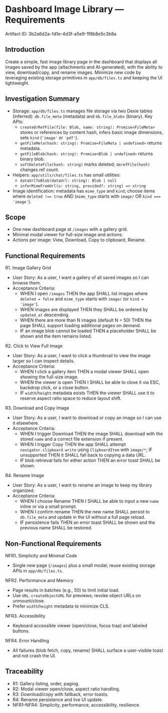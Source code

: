 # Dashboard Image Library — Requirements

Artifact ID: 3b2a6d2a-1d1e-4d3f-a5e9-1f8b8e5c3b8a

## Introduction

Create a simple, fast image library page in the dashboard that displays all images saved by the app (attachments and AI-generated), with the ability to view, download/copy, and rename images. Minimize new code by leveraging existing storage primitives in `app/db/files.ts` and keeping the UI lightweight.

## Investigation Summary

-   Storage: `app/db/files.ts` manages file storage via two Dexie tables (inferred): `db.file_meta` (metadata) and `db.file_blobs` (binary). Key APIs:
    -   `createOrRefFile(file: Blob, name: string): Promise<FileMeta>` stores or references by content hash, infers basic image dimensions, sets `kind` (`'image'` or `'pdf'`).
    -   `getFileMeta(hash: string): Promise<FileMeta | undefined>` returns metadata.
    -   `getFileBlob(hash: string): Promise<Blob | undefined>` returns binary blob.
    -   `softDeleteFile(hash: string)` marks deleted; `derefFile(hash)` changes ref count.
-   Helpers: `app/utils/chat/files.ts` has small utilities:
    -   `dataUrlToBlob(dataUrl: string): Blob | null`
    -   `inferMimeFromUrl(u: string, provided?: string) => string`
-   Image identification: metadata has `mime_type` and `kind`; choose items where `deleted !== true` AND (`mime_type` starts with `image/` OR `kind === 'image'`).

## Scope

-   One new dashboard page at `/images` with a gallery grid.
-   Minimal modal viewer for full-size image and actions.
-   Actions per image: View, Download, Copy to clipboard, Rename.

## Functional Requirements

R1. Image Gallery Grid

-   User Story: As a user, I want a gallery of all saved images so I can browse them.
-   Acceptance Criteria:
    -   WHEN I open `/images` THEN the app SHALL list images where `deleted = false` and `mime_type` starts with `image/` (or `kind = 'image'`).
    -   WHEN images are displayed THEN they SHALL be ordered by `updated_at` descending.
    -   WHEN there are more than N images (default N = 50) THEN the page SHALL support loading additional pages on demand.
    -   IF an image blob cannot be loaded THEN a placeholder SHALL be shown and the item remains listed.

R2. Click to View Full Image

-   User Story: As a user, I want to click a thumbnail to view the image larger so I can inspect details.
-   Acceptance Criteria:
    -   WHEN I click a gallery item THEN a modal viewer SHALL open showing the full-size image.
    -   WHEN the viewer is open THEN I SHALL be able to close it via ESC, backdrop click, or a close button.
    -   IF `width`/`height` metadata exists THEN the viewer SHALL use it to reserve aspect ratio space to reduce layout shift.

R3. Download and Copy Image

-   User Story: As a user, I want to download or copy an image so I can use it elsewhere.
-   Acceptance Criteria:
    -   WHEN I trigger Download THEN the image SHALL download with the stored `name` and a correct file extension if present.
    -   WHEN I trigger Copy THEN the app SHALL attempt `navigator.clipboard.write` using `ClipboardItem` with `image/*`; IF unsupported THEN it SHALL fall back to copying a data URL.
    -   IF blob retrieval fails for either action THEN an error toast SHALL be shown.

R4. Rename Image

-   User Story: As a user, I want to rename an image to keep my library organized.
-   Acceptance Criteria:
    -   WHEN I choose Rename THEN I SHALL be able to input a new `name` inline or via a small prompt.
    -   WHEN I confirm rename THEN the new name SHALL persist to `db.file_meta` and update in the UI without a full page reload.
    -   IF persistence fails THEN an error toast SHALL be shown and the previous name SHALL be restored.

## Non-Functional Requirements

NFR1. Simplicity and Minimal Code

-   Single new page (`/images`) plus a small modal; reuse existing storage APIs in `app/db/files.ts`.

NFR2. Performance and Memory

-   Page results in batches (e.g., 50) to limit initial load.
-   Use `URL.createObjectURL` for previews; revoke object URLs on unmount/close.
-   Prefer `width`/`height` metadata to minimize CLS.

NFR3. Accessibility

-   Keyboard accessible viewer (open/close, focus trap) and labeled buttons.

NFR4. Error Handling

-   All failures (blob fetch, copy, rename) SHALL surface a user-visible toast and not crash the UI.

## Traceability

-   R1: Gallery listing, order, paging.
-   R2: Modal viewer open/close, aspect ratio handling.
-   R3: Download/copy with fallback, error toasts.
-   R4: Rename persistence and live UI update.
-   NFR1–NFR4: Simplicity, performance, accessibility, resilience.
